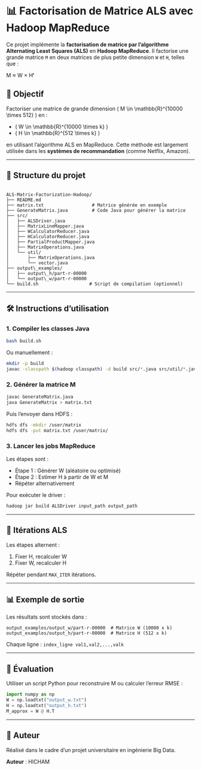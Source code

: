 # 📊 Factorisation de Matrice ALS avec Hadoop MapReduce

Ce projet implémente la **factorisation de matrice par l’algorithme Alternating Least Squares (ALS)** en **Hadoop MapReduce**. Il factorise une grande matrice `M` en deux matrices de plus petite dimension `W` et `H`, telles que :

M ≈ W × Hᵗ

## 🧠 Objectif

Factoriser une matrice de grande dimension \( M \in \mathbb{R}^{10000 \times 512} \) en :

- \( W \in \mathbb{R}^{10000 \times k} \)
- \( H \in \mathbb{R}^{512 \times k} \)

en utilisant l’algorithme ALS en MapReduce. Cette méthode est largement utilisée dans les **systèmes de recommandation** (comme Netflix, Amazon).

---

## 📁 Structure du projet

```

ALS-Matrix-Factorization-Hadoop/
├── README.md
├── matrix.txt                  # Matrice générée en exemple
├── GenerateMatrix.java         # Code Java pour générer la matrice
├── src/
│   ├── ALSDriver.java
│   ├── MatrixLineMapper.java
│   ├── WCalculatorReducer.java
│   ├── HCalculatorReducer.java
│   ├── PartialProductMapper.java
│   ├── MatrixOperations.java
│   └── util/
│       ├── MatrixOperations.java
│       └── vector.java
├── output\_examples/
│   ├── output\_h/part-r-00000
│   └── output\_w/part-r-00000
└── build.sh                   # Script de compilation (optionnel)

````

---

## 🛠️ Instructions d’utilisation

### 1. Compiler les classes Java

```bash
bash build.sh
````

Ou manuellement :

```bash
mkdir -p build
javac -classpath $(hadoop classpath) -d build src/*.java src/util/*.java
```

### 2. Générer la matrice M

```bash
javac GenerateMatrix.java
java GenerateMatrix > matrix.txt
```

Puis l’envoyer dans HDFS :

```bash
hdfs dfs -mkdir /user/matrix
hdfs dfs -put matrix.txt /user/matrix/
```

### 3. Lancer les jobs MapReduce

Les étapes sont :

* Étape 1 : Générer W (aléatoire ou optimisé)
* Étape 2 : Estimer H à partir de W et M
* Répéter alternativement

Pour exécuter le driver :

```bash
hadoop jar build ALSDriver input_path output_path
```

---

## 🔁 Itérations ALS

Les étapes alternent :

1. Fixer H, recalculer W
2. Fixer W, recalculer H

Répéter pendant `MAX_ITER` itérations.

---

## 📊 Exemple de sortie

Les résultats sont stockés dans :

```
output_examples/output_w/part-r-00000  # Matrice W (10000 x k)
output_examples/output_h/part-r-00000  # Matrice H (512 x k)
```

Chaque ligne : `index_ligne val1,val2,...,valk`

---

## 🧪 Évaluation

Utiliser un script Python pour reconstruire M ou calculer l’erreur RMSE :

```python
import numpy as np
W = np.loadtxt("output_w.txt")
H = np.loadtxt("output_h.txt")
M_approx = W @ H.T
```

---

## 📌 Auteur

Réalisé dans le cadre d’un projet universitaire en ingénierie Big Data.

**Auteur** : HICHAM

